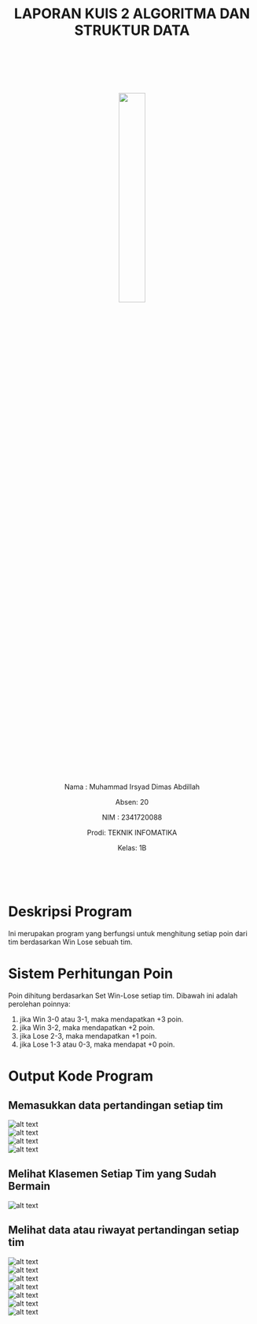 # <p align ="center"> LAPORAN KUIS 2 ALGORITMA DAN STRUKTUR DATA </p>

<br><br><br><br>

<p align="center">
   <img src="https://static.wikia.nocookie.net/logopedia/images/8/8a/Politeknik_Negeri_Malang.png/revision/latest?cb=20190922202558" width="33%"> </p>

<br><br><br><br><br>

<p align = "center"> Nama : Muhammad Irsyad Dimas Abdillah </p>
<p align = "center"> Absen: 20 </p>
<p align = "center"> NIM  : 2341720088 </p>
<p align = "center"> Prodi: TEKNIK INFOMATIKA</p>
<p align = "center"> Kelas: 1B </p>

<br><br><br>

# Deskripsi Program

Ini merupakan program yang berfungsi untuk menghitung setiap poin dari tim berdasarkan Win Lose sebuah tim. <br>

# Sistem Perhitungan Poin

Poin dihitung berdasarkan Set Win-Lose setiap tim. Dibawah ini adalah perolehan poinnya: <br>

1. jika Win 3-0 atau 3-1, maka mendapatkan +3 poin. <br>
2. jika Win 3-2, maka mendapatkan +2 poin. <br>
3. jika Lose 2-3, maka mendapatkan +1 poin.<br>
4. jika Lose 1-3 atau 0-3, maka mendapat +0 poin. <br>

# Output Kode Program

## Memasukkan data pertandingan setiap tim

![alt text](<img/InsertWL (1).png>) <br> ![alt text](<img/InsertWL (2).png>) <br> ![alt text](<img/InsertWL (3).png>) <br> ![alt text](<img/InsertWL (4).png>) <br>

## Melihat Klasemen Setiap Tim yang Sudah Bermain

![alt text](img/Klasemen.png) <br>

## Melihat data atau riwayat pertandingan setiap tim

![alt text](<img/riwayatTim (1).png>)<br> ![alt text](<img/riwayatTim (2).png>)<br> ![alt text](<img/riwayatTim (3).png>)<br> ![alt text](<img/riwayatTim (4).png>)<br> ![alt text](<img/riwayatTim (5).png>)<br> ![alt text](<img/riwayatTim (6).png>)<br> ![alt text](<img/riwayatTim (7).png>)<br>
